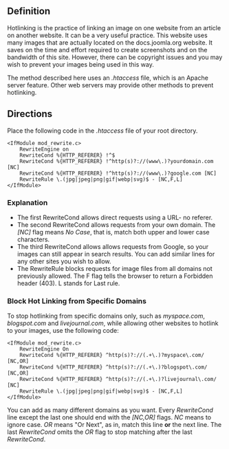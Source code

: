 <!-- Filename: How_do_you_block_direct_hot_linking_to_image_files_using_htaccess%3F / Display title: Disallow Image Hotlinking -->

## Definition

Hotlinking is the practice of linking an image on one website from an article
on another website. It can be a very useful practice. This website uses many
images that are actually located on the docs.joomla.org website. It saves on
the time and effort required to create screenshots and on the bandwidth of
this site. However, there can be copyright issues and you may wish to prevent
your images being used in this way.

The method described here uses an *.htaccess* file, which is an Apache server
feature. Other web servers may provide other methods to prevent hotlinking.

## Directions

Place the following code in the *.htaccess* file of your root directory.
```
<IfModule mod_rewrite.c>
    RewriteEngine on
    RewriteCond %{HTTP_REFERER} !^$
    RewriteCond %{HTTP_REFERER} !^http(s)?://(www\.)?yourdomain.com [NC]
    RewriteCond %{HTTP_REFERER} !^http(s)?://(www\.)?google.com [NC]
    RewriteRule \.(jpg|jpeg|png|gif|webp|svg)$ - [NC,F,L]
</IfModule>
```

### Explanation

* The first RewriteCond allows direct requests using a URL- no referer.
* The second RewriteCond allows requests from your own domain. The *\[NC\]*
    flag means *No Case*, that is, match both upper and lower case characters.
* The third RewriteCond allows allows requests from Google, so your images
    can still appear in search results. You can add similar lines for any
    other sites you wish to allow.
* The RewriteRule blocks requests for image files from all domains not
    previously allowed. The F flag tells the browser to return a Forbidden
    header (403). L stands for Last rule.

### Block Hot Linking from Specific Domains

To stop hotlinking from specific domains only, such as *myspace.com*,
*blogspot.com* and *livejournal.com*, while allowing other websites to
hotlink to your images, use the following code:

```
<IfModule mod_rewrite.c>
    RewriteEngine On
    RewriteCond %{HTTP_REFERER} ^http(s)?://(.+\.)?myspace\.com/ [NC,OR]
    RewriteCond %{HTTP_REFERER} ^http(s)?://(.+\.)?blogspot\.com/ [NC,OR]
    RewriteCond %{HTTP_REFERER} ^http(s)?://(.+\.)?livejournal\.com/ [NC]
    RewriteRule \.(jpg|jpeg|png|gif|webp|svg)$ - [NC,F,L]
</IfModule>
```
You can add as many different domains as you want. Every *RewriteCond*
line except the last one should end with the *\[NC,OR\]* flags. *NC*
means to ignore case. *OR* means "Or Next", as in, match this line
**or** the next line. The last *RewriteCond* omits the *OR* flag to stop
matching after the last *RewriteCond*.

